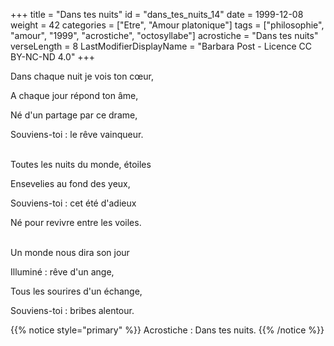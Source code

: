 +++
title = "Dans tes nuits"
id = "dans_tes_nuits_14"
date = 1999-12-08
weight = 42
categories = ["Etre", "Amour platonique"]
tags = ["philosophie", "amour", "1999", "acrostiche", "octosyllabe"]
acrostiche = "Dans tes nuits"
verseLength = 8
LastModifierDisplayName = "Barbara Post - Licence CC BY-NC-ND 4.0"
+++

Dans chaque nuit je vois ton cœur,

A chaque jour répond ton âme,

Né d'un partage par ce drame,

Souviens-toi : le rêve vainqueur.

 \
Toutes les nuits du monde, étoiles

Ensevelies au fond des yeux,

Souviens-toi : cet été d'adieux

Né pour revivre entre les voiles.

 \
Un monde nous dira son jour

Illuminé : rêve d'un ange,

Tous les sourires d'un échange,

Souviens-toi : bribes alentour.

{{% notice style="primary" %}}
Acrostiche : Dans tes nuits.
{{% /notice %}}
